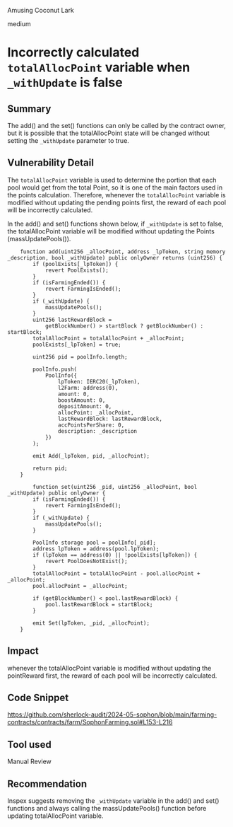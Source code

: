 Amusing Coconut Lark

medium

# Incorrectly calculated `totalAllocPoint` variable when `_withUpdate` is false

## Summary

The add() and the set() functions can only be called by the contract owner, but it is possible that the totalAllocPoint state will be changed without setting the `_withUpdate` parameter to true.

## Vulnerability Detail

The `totalAllocPoint` variable is used to determine the portion that each pool would get from the total Point, so it is one of the main factors used in the points calculation. Therefore, whenever the `totalAllocPoint` variable is modified without updating the pending points first, the reward of each pool will be incorrectly calculated.

In the add() and set() functions shown below, if `_withUpdate` is set to false, the totalAllocPoint
variable will be modified without updating the Points (massUpdatePools()).

```solidity
    function add(uint256 _allocPoint, address _lpToken, string memory _description, bool _withUpdate) public onlyOwner returns (uint256) {
        if (poolExists[_lpToken]) {
            revert PoolExists();
        }
        if (isFarmingEnded()) {
            revert FarmingIsEnded();
        }
        if (_withUpdate) {
            massUpdatePools();
        }
        uint256 lastRewardBlock =
            getBlockNumber() > startBlock ? getBlockNumber() : startBlock;
        totalAllocPoint = totalAllocPoint + _allocPoint;
        poolExists[_lpToken] = true;

        uint256 pid = poolInfo.length;

        poolInfo.push(
            PoolInfo({
                lpToken: IERC20(_lpToken),
                l2Farm: address(0),
                amount: 0,
                boostAmount: 0,
                depositAmount: 0,
                allocPoint: _allocPoint,
                lastRewardBlock: lastRewardBlock,
                accPointsPerShare: 0,
                description: _description
            })
        );

        emit Add(_lpToken, pid, _allocPoint);

        return pid;
    }

        function set(uint256 _pid, uint256 _allocPoint, bool _withUpdate) public onlyOwner {
        if (isFarmingEnded()) {
            revert FarmingIsEnded();
        }
        if (_withUpdate) {
            massUpdatePools();
        }

        PoolInfo storage pool = poolInfo[_pid];
        address lpToken = address(pool.lpToken);
        if (lpToken == address(0) || !poolExists[lpToken]) {
            revert PoolDoesNotExist();
        }
        totalAllocPoint = totalAllocPoint - pool.allocPoint + _allocPoint;
        pool.allocPoint = _allocPoint;

        if (getBlockNumber() < pool.lastRewardBlock) {
            pool.lastRewardBlock = startBlock;
        }

        emit Set(lpToken, _pid, _allocPoint);
    }
```
## Impact

whenever the totalAllocPoint variable is modified without updating the pointReward first, the reward of each pool will be incorrectly calculated.

## Code Snippet

https://github.com/sherlock-audit/2024-05-sophon/blob/main/farming-contracts/contracts/farm/SophonFarming.sol#L153-L216



## Tool used

Manual Review

## Recommendation

Inspex suggests removing the `_withUpdate` variable in the add() and set() functions and always calling
the massUpdatePools() function before updating totalAllocPoint variable.
